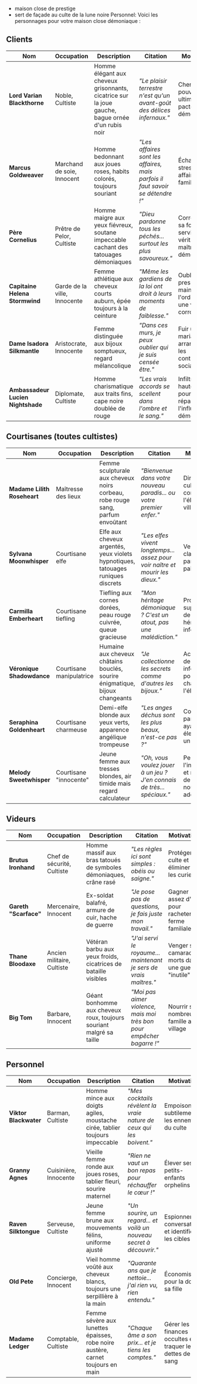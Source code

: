 - maison close de prestige
- sert de façade au culte de la lune noire
Personnel:
Voici les personnages pour votre maison close démoniaque :



## Clients

| Nom | Occupation | Description | Citation | Motivation |
|-----|------------|-------------|----------|------------|
| **Lord Varian Blackthorne** | Noble, Cultiste | Homme élégant aux cheveux grisonnants, cicatrice sur la joue gauche, bague ornée d'un rubis noir | *"Le plaisir terrestre n'est qu'un avant-goût des délices infernaux."* | Cherche le pouvoir ultime par les pactes démoniaques |
| **Marcus Goldweaver** | Marchand de soie, Innocent | Homme bedonnant aux joues roses, habits colorés, toujours souriant | *"Les affaires sont les affaires, mais parfois il faut savoir se détendre !"* | Échapper au stress des affaires familiales |
| **Père Cornelius** | Prêtre de Pelor, Cultiste | Homme maigre aux yeux fiévreux, soutane impeccable cachant des tatouages démoniaques | *"Dieu pardonne tous les péchés... surtout les plus savoureux."* | Corrompre sa foi pour servir son véritable maître démoniaque |
| **Capitaine Helena Stormwind** | Garde de la ville, Innocente | Femme athlétique aux cheveux courts auburn, épée toujours à la ceinture | *"Même les gardiens de la loi ont droit à leurs moments de faiblesse."* | Oublier la pression de maintenir l'ordre dans une ville corrompue |
| **Dame Isadora Silkmantle** | Aristocrate, Innocente | Femme distinguée aux bijoux somptueux, regard mélancolique | *"Dans ces murs, je peux oublier qui je suis censée être."* | Fuir un mariage arrangé et les contraintes sociales |
| **Ambassadeur Lucien Nightshade** | Diplomate, Cultiste | Homme charismatique aux traits fins, cape noire doublée de rouge | *"Les vrais accords se scellent dans l'ombre et le sang."* | Infiltrer la haute société pour répandre l'influence démoniaque |

## Courtisanes (toutes cultistes)

| Nom | Occupation | Description | Citation | Motivation |
|-----|------------|-------------|----------|------------|
| **Madame Lilith Roseheart** | Maîtresse des lieux | Femme sculpturale aux cheveux noirs corbeau, robe rouge sang, parfum envoûtant | *"Bienvenue dans votre nouveau paradis... ou votre premier enfer."* | Diriger le culte et corrompre l'élite de la ville |
| **Sylvana Moonwhisper** | Courtisane elfe | Elfe aux cheveux argentés, yeux violets hypnotiques, tatouages runiques discrets | *"Les elfes vivent longtemps... assez pour voir naître et mourir les dieux."* | Venger son clan détruit par des paladins |
| **Carmilla Emberheart** | Courtisane tiefling | Tiefling aux cornes dorées, peau rouge cuivrée, queue gracieuse | *"Mon héritage démoniaque ? C'est un atout, pas une malédiction."* | Prouver la supériorité de son héritage infernal |
| **Véronique Shadowdance** | Courtisane manipulatrice | Humaine aux cheveux châtains bouclés, sourire énigmatique, bijoux changeants | *"Je collectionne les secrets comme d'autres les bijoux."* | Acquérir des informations pour faire chanter l'élite |
| **Seraphina Goldenheart** | Courtisane charmeuse | Demi-elfe blonde aux yeux verts, apparence angélique trompeuse | *"Les anges déchus sont les plus beaux, n'est-ce pas ?"* | Corrompre par ironie, ayant été élevée dans un temple |
| **Melody Sweetwhisper** | Courtisane "innocente" | Jeune femme aux tresses blondes, air timide mais regard calculateur | *"Oh, vous voulez jouer à un jeu ? J'en connais de très... spéciaux."* | Pervertir l'innocence et recruter de nouveaux adeptes |

## Videurs

| Nom | Occupation | Description | Citation | Motivation |
|-----|------------|-------------|----------|------------|
| **Brutus Ironhand** | Chef de sécurité, Cultiste | Homme massif aux bras tatoués de symboles démoniaques, crâne rasé | *"Les règles ici sont simples : obéis ou saigne."* | Protéger le culte et éliminer les curieux |
| **Gareth "Scarface"** | Mercenaire, Innocent | Ex-soldat balafré, armure de cuir, hache de guerre | *"Je pose pas de questions, je fais juste mon travail."* | Gagner assez d'or pour racheter sa ferme familiale |
| **Thane Bloodaxe** | Ancien militaire, Cultiste | Vétéran barbu aux yeux froids, cicatrices de bataille visibles | *"J'ai servi le royaume... maintenant je sers de vrais maîtres."* | Venger ses camarades morts dans une guerre "inutile" |
| **Big Tom** | Barbare, Innocent | Géant bonhomme aux cheveux roux, toujours souriant malgré sa taille | *"Moi pas aimer violence, mais moi très bon pour empêcher bagarre !"* | Nourrir sa nombreuse famille au village |

## Personnel

| Nom                   | Occupation            | Description                                                                     | Citation                                                             | Motivation                                                |
| --------------------- | --------------------- | ------------------------------------------------------------------------------- | -------------------------------------------------------------------- | --------------------------------------------------------- |
| **Viktor Blackwater** | Barman, Cultiste      | Homme mince aux doigts agiles, moustache cirée, tablier toujours impeccable     | *"Mes cocktails révèlent la vraie nature de ceux qui les boivent."*  | Empoisonner subtilement les ennemis du culte              |
| **Granny Agnes**      | Cuisinière, Innocente | Vieille femme ronde aux joues roses, tablier fleuri, sourire maternel           | *"Rien ne vaut un bon repas pour réchauffer le cœur !"*              | Élever ses petits-enfants orphelins                       |
| **Raven Silktongue**  | Serveuse, Cultiste    | Jeune femme brune aux mouvements félins, uniforme ajusté                        | *"Un sourire, un regard... et voilà un nouveau secret à découvrir."* | Espionner les conversations et identifier les cibles      |
| **Old Pete**          | Concierge, Innocent   | Vieil homme voûté aux cheveux blancs, toujours une serpillière à la main        | *"Quarante ans que je nettoie... j'ai rien vu, rien entendu."*       | Économiser pour la dot de sa fille                        |
| **Madame Ledger**     | Comptable, Cultiste   | Femme sévère aux lunettes épaisses, robe noire austère, carnet toujours en main | *"Chaque âme a son prix... et je tiens les comptes."*                | Gérer les finances occultes et traquer les dettes de sang |



